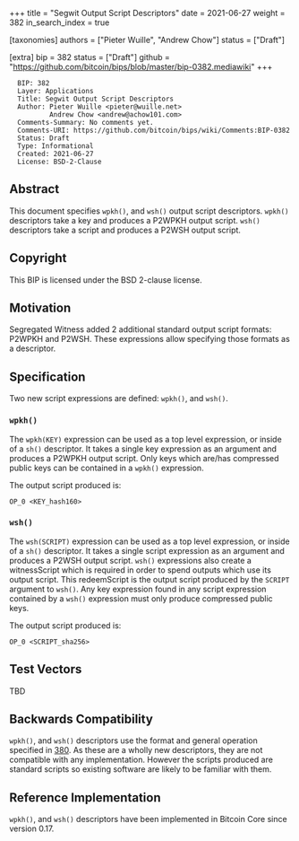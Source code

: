 +++
title = "Segwit Output Script Descriptors"
date = 2021-06-27
weight = 382
in_search_index = true

[taxonomies]
authors = ["Pieter Wuille", "Andrew Chow"]
status = ["Draft"]

[extra]
bip = 382
status = ["Draft"]
github = "https://github.com/bitcoin/bips/blob/master/bip-0382.mediawiki"
+++

      BIP: 382
      Layer: Applications
      Title: Segwit Output Script Descriptors
      Author: Pieter Wuille <pieter@wuille.net>
              Andrew Chow <andrew@achow101.com>
      Comments-Summary: No comments yet.
      Comments-URI: https://github.com/bitcoin/bips/wiki/Comments:BIP-0382
      Status: Draft
      Type: Informational
      Created: 2021-06-27
      License: BSD-2-Clause

## Abstract

This document specifies `wpkh()`, and `wsh()` output script descriptors.
`wpkh()` descriptors take a key and produces a P2WPKH output script.
`wsh()` descriptors take a script and produces a P2WSH output script.

## Copyright

This BIP is licensed under the BSD 2-clause license.

## Motivation

Segregated Witness added 2 additional standard output script formats:
P2WPKH and P2WSH. These expressions allow specifying those formats as a
descriptor.

## Specification

Two new script expressions are defined: `wpkh()`, and `wsh()`.

### `wpkh()`

The `wpkh(KEY)` expression can be used as a top level expression, or
inside of a `sh()` descriptor. It takes a single key expression as an
argument and produces a P2WPKH output script. Only keys which are/has
compressed public keys can be contained in a `wpkh()` expression.

The output script produced is:

    OP_0 <KEY_hash160>

### `wsh()`

The `wsh(SCRIPT)` expression can be used as a top level expression, or
inside of a `sh()` descriptor. It takes a single script expression as an
argument and produces a P2WSH output script. `wsh()` expressions also
create a witnessScript which is required in order to spend outputs which
use its output script. This redeemScript is the output script produced
by the `SCRIPT` argument to `wsh()`. Any key expression found in any
script expression contained by a `wsh()` expression must only produce
compressed public keys.

The output script produced is:

    OP_0 <SCRIPT_sha256>

## Test Vectors

TBD

## Backwards Compatibility

`wpkh()`, and `wsh()` descriptors use the format and general operation
specified in [380](/380). As these are a wholly
new descriptors, they are not compatible with any implementation.
However the scripts produced are standard scripts so existing software
are likely to be familiar with them.

## Reference Implementation

`wpkh()`, and `wsh()` descriptors have been implemented in Bitcoin Core
since version 0.17.
